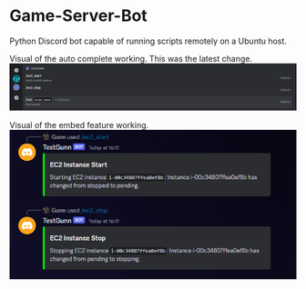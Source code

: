# Game-Server-Bot
 Python Discord bot capable of running scripts remotely on a Ubuntu host.

Visual of the auto complete working. This was the latest change.
![img.png](Images/auto_complete_working.png)

Visual of the embed feature working.
![embed.PNG](Images%2Fembed.PNG)
